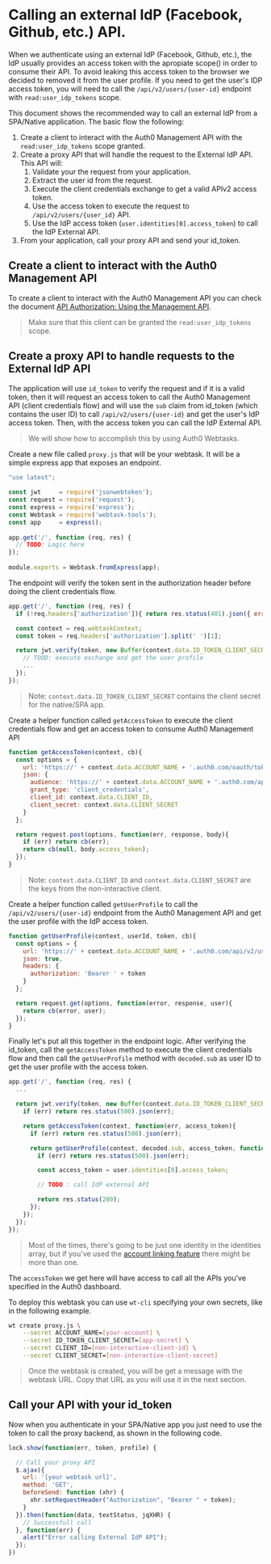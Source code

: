 # Calling an external IdP (Facebook, Github, etc.) API.

When we authenticate using an external IdP (Facebook, Github, etc.), the IdP usually provides an access token with the apropiate scope() in order to consume their API. To avoid leaking this access token to the browser we decided to removed it from the user profile. If you need to get the user's IDP access token, you will need to call the `/api/v2/users/{user-id}` endpoint with `read:user_idp_tokens` scope.

This document shows the recommended way to call an external IdP from a SPA/Native application. The basic flow the following:

1. Create a client to interact with the Auth0 Management API with the `read:user_idp_tokens` scope granted.
2. Create a proxy API that will handle the request to the External IdP API. This API will:  
    1. Validate your the request from your application.
    2. Extract the user id from the request.
    3. Execute the client credentials exchange to get a valid APIv2 access token.
    4. Use the access token to execute the request to `/api/v2/users/{user_id}` API.
    5. Use the IdP access token (`user.identities[0].access_token`) to call the IdP External API.
3. From your application, call your proxy API and send your id_token.

## Create a client to interact with the Auth0 Management API

To create a client to interact with the Auth0 Management API you can check the document [API Authorization: Using the Management API](https://auth0.com/docs/api-auth/using-the-management-api).

> Make sure that this client can be granted the `read:user_idp_tokens` scope.

## Create a proxy API to handle requests to the External IdP API

The application will use `id_token` to verify the request and if it is a valid token, then it will request an access token to call the Auth0 Management API (client credentials flow) and will use the `sub` claim from id_token (which contains the user ID) to call `/api/v2/users/{user-id}` and get the user's IdP access token. Then, with the access token you can call the IdP External API.

> We will show how to accomplish this by using Auth0 Webtasks.

Create a new file called `proxy.js` that will be your webtask. It will be a simple express app that exposes an endpoint.

  ```js
  "use latest";
  ​
  const jwt     = require('jsonwebtoken');  
  const request = require('request');
  const express = require('express');
  const Webtask = require('webtask-tools');
  const app     = express();
  ​
  app.get('/', function (req, res) {
    // TODO: Logic here
  });
  ​
  module.exports = Webtask.fromExpress(app);

  ```

The endpoint will verify the token sent in the authorization header before doing the client credentials flow.

  ```js
  app.get('/', function (req, res) {
    if (!req.headers['authorization']){ return res.status(401).json({ error: 'unauthorized'}); }

    const context = req.webtaskContext;
    const token = req.headers['authorization'].split(' ')[1];

    return jwt.verify(token, new Buffer(context.data.ID_TOKEN_CLIENT_SECRET, 'base64'), function(err, decoded) {
      // TOOD: execute exchange and get the user profile
      ...
    });  
  });
  ```

  > Note: `context.data.ID_TOKEN_CLIENT_SECRET` contains the client secret for the native/SPA app.

Create a helper function called `getAccessToken` to execute the client credentials flow and get an access token to consume Auth0 Management API

  ```js
  function getAccessToken(context, cb){
    const options = {
      url: 'https://' + context.data.ACCOUNT_NAME + '.auth0.com/oauth/token',
      json: {
        audience: 'https://' + context.data.ACCOUNT_NAME + '.auth0.com/api/v2/',
        grant_type: 'client_credentials',
        client_id: context.data.CLIENT_ID,
        client_secret: context.data.CLIENT_SECRET
      }
    };

    return request.post(options, function(err, response, body){
      if (err) return cb(err);
      return cb(null, body.access_token);
    });
  }
  ```

  > Note: `context.data.CLIENT_ID` and `context.data.CLIENT_SECRET` are the keys from the non-interactive client.

Create a helper function called `getUserProfile` to call the `/api/v2/users/{user-id}` endpoint from the Auth0 Management API and get the user profile with the IdP access token.

  ```js
  function getUserProfile(context, userId, token, cb){
    const options = {
      url: 'https://' + context.data.ACCOUNT_NAME + '.auth0.com/api/v2/users/' + userId,
      json: true,
      headers: {
        authorization: 'Bearer ' + token
      }
    };

    return request.get(options, function(error, response, user){
      return cb(error, user);
    });
  }
  ```

Finally let's put all this together in the endpoint logic. After verifying the id_token, call the `getAccessToken` method to execute the client credentials flow and then call the `getUserProfile` method with `decoded.sub` as user ID to get the user profile with the access token.

  ```js
  app.get('/', function (req, res) {
    ...

    return jwt.verify(token, new Buffer(context.data.ID_TOKEN_CLIENT_SECRET, 'base64'), function(err, decoded) {
      if (err) return res.status(500).json(err);

      return getAccessToken(context, function(err, access_token){
        if (err) return res.status(500).json(err);

        return getUserProfile(context, decoded.sub, access_token, function(err, user){
          if (err) return res.status(500).json(err);

          const access_token = user.identities[0].access_token;

          // TODO : call IdP external API

          return res.status(200);
        });
      });
    });  
  });
  ```

  > Most of the times, there's going to be just one identity in the identities array, but if you've used the [account linking feature](/link-accounts) there might be more than one.

The `accessToken` we get here will have access to call all the APIs you've specified in the Auth0 dashboard.

To deploy this webtask you can use `wt-cli` specifying your own secrets, like in the following example.

```bash
wt create proxy.js \
    --secret ACCOUNT_NAME=[your-account] \
    --secret ID_TOKEN_CLIENT_SECRET=[app-secret] \
    --secret CLIENT_ID=[non-interactive-client-id] \
    --secret CLIENT_SECRET=[non-interactive-client-secret]
```

> Once the webtask is created, you will be get a message with the webtask URL. Copy that URL as you will use it in the next section.

## Call your API with your id_token

Now when you authenticate in your SPA/Native app you just need to use the token to call the proxy backend, as shown in the following code.

  ```js
  lock.show(function(err, token, profile) {
  
    // Call your proxy API
    $.ajax({
      url: '[your webtask url]',
      method: 'GET',
      beforeSend: function (xhr) {
        xhr.setRequestHeader("Authorization", "Bearer " + token);
      }
    }).then(function(data, textStatus, jqXHR) {
      // Successfull call
    }, function(err) {
      alert("Error calling External IdP API");
    });
  })
  ```
